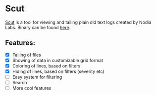 Scut
====

[Scut](http://en.wikipedia.org/wiki/Scut) is a tool for viewing and tailing plain old text logs created by Nodia Labs. Binary can be found [here](http://dl.dropbox.com/u/25959245/Scut.exe).

Features:
---------

- [x] Tailing of files
- [x] Showing of data in customizable grid format
- [x] Coloring of lines, based on filters
- [x] Hiding of lines, based on filters (severity etc)
- [ ] Easy system for filtering
- [ ] Search
- [ ] More cool features
